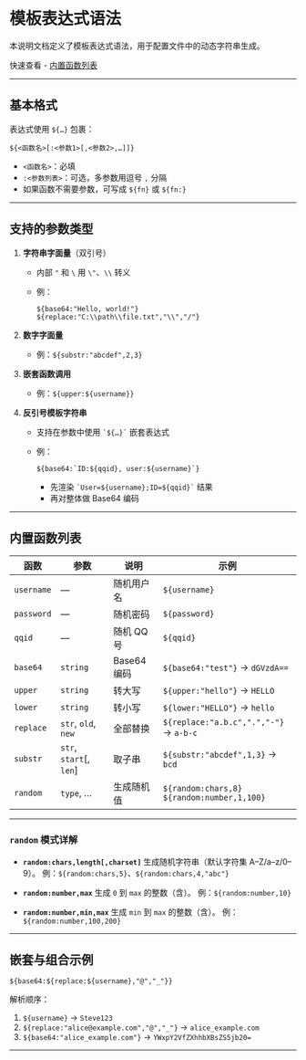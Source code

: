 # 模板表达式语法

本说明文档定义了模板表达式语法，用于配置文件中的动态字符串生成。

快速查看 - [内置函数列表](#内置函数列表)

---

## 基本格式

表达式使用 `${…}` 包裹：

```text
${<函数名>[:<参数1>[,<参数2>,…]]}
```

- `<函数名>`：必填
- `:<参数列表>`：可选，多参数用逗号 `,` 分隔
- 如果函数不需要参数，可写成 `${fn}` 或 `${fn:}`

---

## 支持的参数类型

1. **字符串字面量**（双引号）

   - 内部 `"` 和 `\` 用 `\"`、`\\` 转义
   - 例：

     ```text
     ${base64:"Hello, world!"}
     ${replace:"C:\\path\\file.txt","\\","/"}
     ```

2. **数字字面量**

   - 例：`${substr:"abcdef",2,3}`

3. **嵌套函数调用**

   - 例：`${upper:${username}}`

4. **反引号模板字符串**

   - 支持在参数中使用 `` `${…}` `` 嵌套表达式
   - 例：

     ```text
     ${base64:`ID:${qqid}, user:${username}`}
     ```
      - 先渲染 `` `User=${username};ID=${qqid}` `` 结果
      - 再对整体做 Base64 编码

---

## 内置函数列表

| 函数       | 参数                     | 说明        | 示例                                              |
| ---------- | ------------------------ | ----------- | ------------------------------------------------- |
| `username` | —                        | 随机用户名  | `${username}`                                     |
| `password` | —                        | 随机密码    | `${password}`                                     |
| `qqid`     | —                        | 随机 QQ 号  | `${qqid}`                                         |
| `base64`   | `string`                 | Base64 编码 | `${base64:"test"}` → `dGVzdA==`                   |
| `upper`    | `string`                 | 转大写      | `${upper:"hello"}` → `HELLO`                      |
| `lower`    | `string`                 | 转小写      | `${lower:"HELLO"}` → `hello`                      |
| `replace`  | `str`, `old`, `new`      | 全部替换    | `${replace:"a.b.c",".","-"}` → `a-b-c`            |
| `substr`   | `str`, `start`\[, `len`] | 取子串      | `${substr:"abcdef",1,3}` → `bcd`                  |
| `random`   | `type`, …                | 生成随机值  | `${random:chars,8}` <br> `${random:number,1,100}` |

---

### `random` 模式详解

- **`random:chars,length[,charset]`**
  生成随机字符串（默认字符集 A–Z/a–z/0–9）。
  例：`${random:chars,5}`、`${random:chars,4,"abc"}`

- **`random:number,max`**
  生成 `0` 到 `max` 的整数（含）。
  例：`${random:number,10}`

- **`random:number,min,max`**
  生成 `min` 到 `max` 的整数（含）。
  例：`${random:number,100,200}`

---

## 嵌套与组合示例

```text
${base64:${replace:${username},"@","_"}}
```

解析顺序：

1. `${username}` → `Steve123`
2. `${replace:"alice@example.com","@","_"}` → `alice_example.com`
3. `${base64:"alice_example.com"}` → `YWxpY2VfZXhhbXBsZS5jb20=`

---
